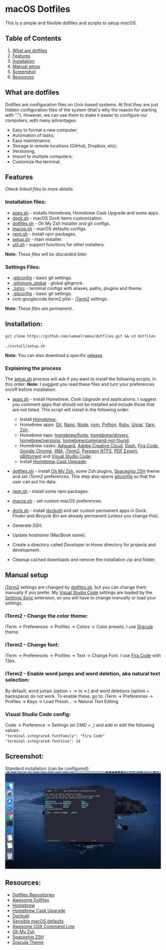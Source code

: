# macOS Dotfiles

This is a simple and flexible dotfiles and scripts to setup _macOS_.

## Table of Contents

1. [What are dotfiles](#what-are-dotfiles)
1. [Features](#features)
1. [Installation](#installation)
1. [Manual setup](#manual-setup)
1. [Screenshot](#screenshot)
1. [Resources](#resources)

## What are dotfiles

Dotfiles are configuration files on Unix-based systems. At first they are just hidden configuration files of the system (that's why the reason for starting with "."). However, we can use them to make it easier to configure our computers, with many advantages:

- Easy to format a new computer;
- Automation of tasks;
- Easy maintenance;
- Storage in remote locations (GitHub, Dropbox, etc);
- Versioning;
- Import to multiple computers;
- Customize the terminal.

## Features

_Check linked files to more details._

### Installation files:

- [apps.sh](install/apps.sh) - installs Homebrew, Homebrew Cask Upgrade and some apps.
- [dock.sh](install/dock.sh) - macOS Dock items customization.
- [dotfiles.sh](install/dotfiles.sh) - Oh My Zsh installer and git configs.
- [macos.sh](install/macos.sh) - macOS defaults configs.
- [npm.sh](install/npm.sh) - install npm packages.
- [setup.sh](install/setup.sh) - main installer.
- [util.sh](install/util.sh) - support functions for other installers.

**Note:** _These files will be discarded later._

### Settings Files:

- [.gitconfig](.gitconfig) - basic git settings.
- [.gitignore_global](.gitignore_global) - global gitignore.
- [.zshrc](.zshrc) - terminal configs with aliases, paths, plugins and theme.
- [.gitconfig](.gitconfig) - basic git settings.
- com.googlecode.iterm2.plist - [iTerm2](https://iterm2.com) settings.

**Note:** _These files are permanent._.

## Installation:

```
git clone https://github.com/samuelramox/dotfiles.git && cd dotfiles

./install/setup.sh
```

**Note:** You can also download a specific [release](https://github.com/samuelramox/dotfiles/releases).

### Explaining the process

The [setup.sh](install/setup.sh) process will ask if you want to install the following scripts, in this order:
**Note:** I suggest you read these files and turn your preferences on/off before installation.

- [apps.sh](install/apps.sh) - install _Homebrew_, _Cask Upgrade_ and applications.
  I suggest you comment apps that should not be installed and include those that are not listed. This script will install in the following order:

  - Install [Homebrew](https://brew.sh/);
  - Homebrew apps: [Git](https://git-scm.com), [Nano](https://www.nano-editor.org), [Node](https://nodejs.org/), [nvm](https://github.com/nvm-sh/nvm), [Python](https://www.python.org), [Ruby](https://www.ruby-lang.org/), [Unrar](https://www.rarlab.com/), [Yarn](https://yarnpkg.com/), [Zsh](https://www.zsh.org);
  - Homebrew taps: [homebrew/fonts](https://github.com/Homebrew/homebrew-cask-fonts), [homebrew/drivers](https://github.com/Homebrew/homebrew-cask-drivers), [homebrew/versions](https://github.com/Homebrew/homebrew-cask-versions), [homebrew/command-not-found](https://github.com/Homebrew/homebrew-command-not-found);
  - Homebrew casks: [Adguard](https://adguard.com/), [Adobe Creative Cloud](https://creative.adobe.com/products/creative-cloud), [Dash](https://kapeli.com/dash), [Fira Code](https://github.com/tonsky/FiraCode), [Google Chrome](https://www.google.com/chrome/), [IINA](https://iina.io/), [iTerm2](https://iterm2.com), [Paragon NTFS](https://www.paragon-software.com/ufsdhome/ntfs-mac/), [PDF Expert](https://pdfexpert.com/), [qBittorrent](https://www.qbittorrent.org/) and [Visual Studio Code](https://code.visualstudio.com);
  - Install [Homebrew Cask Upgrade](https://github.com/buo/homebrew-cask-upgrade);

- [dotfiles.sh](install/dotfiles.sh) - install [Oh My Zsh](https://ohmyz.sh), some Zsh plugins, [Spaceship ZSH](https://denysdovhan.com/spaceship-prompt/) theme and set _iTerm2_ preferences. This step also opens [gitconfig](.gitconfig) so that the user can put his data.
- [npm.sh](install/npm.sh) - install some npm packages.
- [macos.sh](install/macos.sh) - set custom macOS preferences.
- [dock.sh](install/dock.sh) - install [dockutil](https://github.com/kcrawford/dockutil) and set custom permanent apps in Dock. _Finder_ and _Recycle Bin_ are already permanent (unless you change this).
- Generate _SSH_.
- Update _hostname_ (MacBook name).
- Create a directory called _Developer_ in _Home_ directory for projects and development.
- Cleanup cached downloads and remove the installation zip and folder.

## Manual setup

[iTerm2](https://iterm2.com) settings are changed by [dotfiles.sh](install/dotfiles.sh), but you can change them manually if you prefer. My [Visual Studio Code](https://code.visualstudio.com) settings are loaded by the [Settings Sync](https://marketplace.visualstudio.com/items?itemName=Shan.code-settings-sync) extension, so you will have to change manually or load your settings.

### iTerm2 - Change the color theme:

iTerm → Preferences → Profiles → Colors → Color presets. I use [Dracula](https://draculatheme.com) theme.

### iTerm2 - Change font:

iTerm → Preferences → Profiles → Text → Change Font. I use [Fira Code](https://github.com/tonsky/FiraCode) with 13px.

### iTerm2 - Enable word jumps and word deletion, aka natural text selection:

By default, word jumps (option + → or ←) and word deletions (option + backspace) do not work. To enable these, go to: iTerm → Preferences → Profiles → Keys → Load Preset... → Natural Text Editing

### Visual Studio Code config:

Code → Preference → Settings (or CMD + ,) and add or edit the following values:   
`"terminal.integrated.fontFamily": "Fira Code"`    
`"terminal.integrated.fontSize": 14`     

## Screenshot:

Standard installation (can be configured):
![macOS print](./images/macOS.png)

## Resources:

- [Dotfiles Repositories](https://dotfiles.github.io/)
- [Awesome Dotfiles](https://github.com/webpro/awesome-dotfiles)
- [Homebrew](https://brew.sh/)
- [Homebrew Cask Upgrade](https://github.com/buo/homebrew-cask-upgrade)
- [Dockutil](https://github.com/kcrawford/dockutil)
- [Sensible macOS defaults](https://github.com/mathiasbynens/dotfiles/blob/master/.macos)
- [Awesome OSX Command Line](https://github.com/herrbischoff/awesome-osx-command-line)
- [Oh My Zsh](https://github.com/robbyrussell/oh-my-zsh)
- [Spaceship ZSH](https://denysdovhan.com/spaceship-prompt/)
- [Dracula Theme](https://draculatheme.com)
